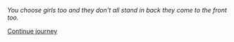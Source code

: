 
*You choose girls too and they don't all stand in back they come to the front too.*

[Continue journey](/node/running)